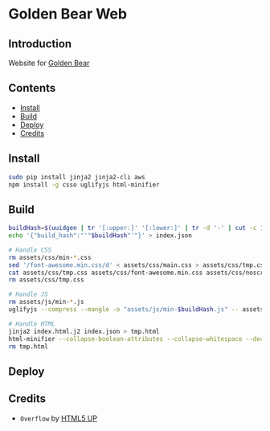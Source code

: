 # Golden Bear Web

## Introduction

Website for [Golden Bear]()

## Contents

- [Install](#install)
- [Build](#build)
- [Deploy](#deploy)
- [Credits](#credits)

## Install

```bash
sudo pip install jinja2 jinja2-cli aws
npm install -g csso uglifyjs html-minifier
```

## Build

```bash
buildHash=$(uuidgen | tr '[:upper:]' '[:lower:]' | tr -d '-' | cut -c 1-12)
echo '{"build_hash":"'"$buildHash"'"}' > index.json

# Handle CSS
rm assets/css/min-*.css
sed '/font-awesome.min.css/d' < assets/css/main.css > assets/css/tmp.css
cat assets/css/tmp.css assets/css/font-awesome.min.css assets/css/noscript.css | csso > "assets/css/min-$buildHash.css"
rm assets/css/tmp.css

# Handle JS
rm assets/js/min-*.js
uglifyjs --compress --mangle -o "assets/js/min-$buildHash.js" -- assets/js/*.js

# Handle HTML
jinja2 index.html.j2 index.json > tmp.html
html-minifier --collapse-boolean-attributes --collapse-whitespace --decode-entities --html5 --process-conditional-comments --remove-attribute-quotes --remove-comments --remove-empty-attributes --remove-optional-tags --sort-attributes --sort-class-name --trim-custom-fragments --use-short-doctype tmp.html > index.html
rm tmp.html
```

## Deploy

## Credits

- `Overflow` by [HTML5 UP](https://html5up.net/)
